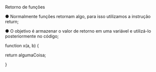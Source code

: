 Retorno de funções

● Normalmente funções retornam algo, para isso utilizamos a instrução
return;

● O objetivo é armazenar o valor de retorno em uma variável e utilizá-lo
posteriormente no código;

function x(a, b) {

return algumaCoisa;

}